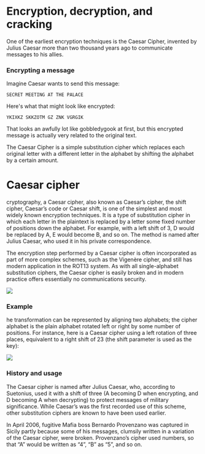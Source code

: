 # Encryption, decryption, and cracking

One of the earliest encryption techniques is the Caesar Cipher, invented by Julius Caesar more than two thousand years ago to communicate messages to his allies.

### Encrypting a message

Imagine Caesar wants to send this message:

    SECRET MEETING AT THE PALACE

Here's what that might look like encrypted:

    YKIXKZ SKKZOTM GZ ZNK VGRGIK


That looks an awfully lot like gobbledygook at first, but this encrypted message is actually very related to the original text.

The Caesar Cipher is a simple substitution cipher which replaces each original letter with a different letter in the alphabet by shifting the alphabet by a certain amount. 

# Caesar cipher

cryptography, a Caesar cipher, also known as Caesar’s cipher, the shift cipher, Caesar’s code or Caesar shift, is one of the simplest and most widely known encryption techniques. It is a type of substitution cipher in which each letter in the plaintext is replaced by a letter some fixed number of positions down the alphabet. For example, with a left shift of 3, D would be replaced by A, E would become B, and so on. The method is named after Julius Caesar, who used it in his private correspondence.

The encryption step performed by a Caesar cipher is often incorporated as part of more complex schemes, such as the Vigenère cipher, and still has modern application in the ROT13 system. As with all single-alphabet substitution ciphers, the Caesar cipher is easily broken and in modern practice offers essentially no communications security.

![](https://upload.wikimedia.org/wikipedia/commons/thumb/4/4a/Caesar_cipher_left_shift_of_3.svg/220px-Caesar_cipher_left_shift_of_3.svg.png)


### Example

he transformation can be represented by aligning two alphabets; the cipher alphabet is the plain alphabet rotated left or right by some number of positions. For instance, here is a Caesar cipher using a left rotation of three places, equivalent to a right shift of 23 (the shift parameter is used as the key):

![](https://www9.0zz0.com/2021/06/28/15/562470362.png)

### History and usage

The Caesar cipher is named after Julius Caesar, who, according to Suetonius, used it with a shift of three (A becoming D when encrypting, and D becoming A when decrypting) to protect messages of military significance. While Caesar’s was the first recorded use of this scheme, other substitution ciphers are known to have been used earlier.

In April 2006, fugitive Mafia boss Bernardo Provenzano was captured in Sicily partly because some of his messages, clumsily written in a variation of the Caesar cipher, were broken. Provenzano’s cipher used numbers, so that “A” would be written as “4”, “B” as “5”, and so on.